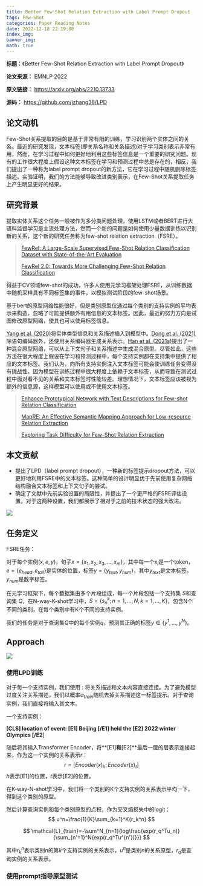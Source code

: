 ```yaml
---
title: Better Few-Shot Relation Extraction with Label Prompt Dropout
tags: Few-Shot
categories: Paper Reading Notes
date: 2022-12-18 22:19:00
index_img: 
banner_img: 
math: true
---
```




**标题：**《Better Few-Shot Relation Extraction with Label Prompt Dropout》

**论文来源：** EMNLP 2022

**原文链接：** https://arxiv.org/abs/2210.13733

**源码：**  https://github.com/jzhang38/LPD

## 论文动机

Few-Shot关系提取的目的是基于非常有限的训练，学习识别两个实体之间的关系。最近的研究发现，文本标签(即关系名称和关系描述)对于学习类别表示非常有用，然而，在学习过程中如何更好地利用这些标签信息是一个重要的研究问题。现有的工作很大程度上假设这种文本标签在学习和预测过程中总是存在的，相反，我们提出了一种称为label prompt dropout的新方法，它在学习过程中随机删除标签描述。实验证明，我们的方法能够导致改进类别表示，在Few-Shot关系提取任务上产生明显更好的结果。

## 研究背景

提取实体关系这个任务一般被作为多分类问题处理，使用LSTM或者BERT进行大语料监督学习是主流处理方法，然而一个新的问题是如何使用少量数据训练以识别新的关系，这个新的研究任务称为few-shot relation extraction（FSRE）。



> [FewRel: A Large-Scale Supervised Few-Shot Relation Classification Dataset with State-of-the-Art Evaluation](https://aclanthology.org/D18-1514.pdf)
>
> [FewRel 2.0: Towards More Challenging Few-Shot Relation Classification](https://aclanthology.org/D19-1649.pdf)

得益于CV领域few-shot的成功，许多人使用元学习框架处理FSRE，从训练数据中随机采样具有不同标签集的事件，以模拟测试阶段的few-shot场景。

基于bert的原型网络性能很好，但是类别原型仅通过每个类别的支持实例的平均表示来构造，忽略了可能提供额外有用信息的文本标签。因此，最近的努力方向是试图修改原型网络，使其也可以使用标签信息。

[Yang et al. (2020)](https://dl.acm.org/doi/10.1145/3340531.3412153)将实体类型信息和关系描述插入到模型中。[Dong et al. (2021)](https://aclanthology.org/2021.emnlp-main.212/)除语句编码器外，还使用关系编码器生成关系表示。[Han et al. (2021a)](https://aclanthology.org/2021.emnlp-main.204/)提出了一种混合原型网络，可以从上下文句子和关系描述中生成混合原型。尽管如此，这些方法在很大程度上假设在学习和预测过程中，每个支持实例都在支持集中提供了相应的文本标签。我们认为，向所有支持实例注入文本标签可能会使训练任务变得没有挑战性，因为模型在训练过程中很大程度上依赖于文本标签，从而导致在测试过程中面对看不见的关系和文本标签时性能较差。理想情况下，文本标签应该被视为额外的信息源，这样模型可以使用或不使用文本标签。



> [Enhance Prototypical Network with Text Descriptions for Few-shot Relation Classification](https://dl.acm.org/doi/10.1145/3340531.3412153)
>
> [MapRE: An Effective Semantic Mapping Approach for Low-resource Relation Extraction](https://aclanthology.org/2021.emnlp-main.212.pdf)
>
> [Exploring Task Difficulty for Few-Shot Relation Extraction](https://aclanthology.org/2021.emnlp-main.204.pdf)

## 本文贡献

- 提出了LPD（label prompt dropout），一种新的标签提示dropout方法，可以更好地利用FSRE中的文本标签。这种简单的设计明显优于先前使用复杂网络结构融合文本标签和上下文句子的尝试。
- 确定了文献中先前实验设置的局限性，并提出了一个更严格的FSRE评估设置。对于这两种设置，我们都展示了相对于之前的技术状态的强大改进。

![](http://longls777.oss-cn-beijing.aliyuncs.com/img/image-20221219221843700.png)

## 任务定义

FSRE任务：

对于每个实例$(x,e,y)$，句子$x=\{x_1,x_2,x_3,...,x_m\}$，其中每一个$x_i$是一个token，$e=\{e_{head}, e_{tail}\}$是实体的位置，标签$y=\{y_{text},y_{num}\}$，其中$y_{text}$是文本标签，$y_{num}$是数字标签。

在元学习框架下，每个数据集由多个片段组成，每一个片段包括一个支持集 $S$和查询集 $Q$，在N-way-K-shot学习中，$S=\{s_n^k;n=1,...,N,k=1,...,K\}$，包含N个不同的类别，在每个类别中有K个不同的支持实例。

我们的任务是对于查询集$Q$中的每个实例$q$，预测其正确的标签$y \in \{y^1,...,y^N\}$。





## Approach

![](http://longls777.oss-cn-beijing.aliyuncs.com/img/image-20221219230137709.png)

### 使用LPD训练

对于每一个支持实例，我们使用 $:$ 将关系描述和文本内容直接连接。为了避免模型过度关注关系描述，我们以概率$\alpha_{train}$随机去掉关系描述这一标签提示。对于查询实例，我们直接将输入其文本。

一个支持实例：

**[CLS] location of event: [E1] Beijing [/E1] held the [E2] 2022 winter Olympics [/E2**]​

随后将其输入Transformer Encoder，将**[E1]**和**[E2]**最后一层的层表示连接起来，作为这一个实例的关系表示$r$：
$$
r=[Encoder(x)_h;Encoder(x)_t]
$$
$h$表示[E1]的位置，$t$表示[E2]的位置。

在K-way-N-shot学习中，我们将一个类别的K个支持实例的关系表示平均一下，得到这个类别的原型。

然后计算查询实例和每个类别原型的点积，作为交叉熵损失中的logit：
$$
u^n=\frac{1}{K}\sum_{k=1}^K{r_k^n}
$$

$$
\mathcal{L}_{train}=-\sum^N_{n=1}{log\frac{exp(r_q^Tu_n)}{\sum_{n'=1}^N{exp(r_q^Tu^{n'})}}}
$$

其中$r_k^n$表示类别$n$的第$k$个支持实例的关系表示，$u^n$是类别$n$的关系原型，$r_q$是查询实例的关系表示。

### 使用prompt指导原型测试

